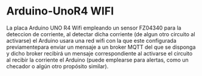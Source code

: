 # Arduino-UnoR4 WIFI
La placa Arduino UNO R4 Wifi empleando un sensor FZ04340 para la deteccion de corriente, al detectar dicha corriente (de algun otro circuito al activarse) el Arduino usara una red wifi con la que este configurada previamentepara enviar un mensaje a un broker MQTT del que se disponga y dicho broker recibirá un mensaje correspondiente al activarse el circuito al recibir la corriente el Arduino (puede emplearse para alertas, como un checador o algún otro propósito similar).
